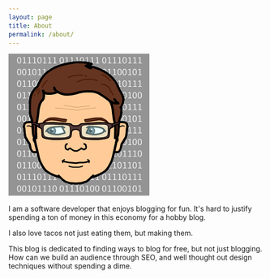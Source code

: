 ```yaml
---
layout: page
title: About
permalink: /about/
---
```


<div class="about-logo">
	<img src="/assets/techwootenMoji.png" />
</div>

I am a software developer that enjoys blogging for fun.  It's hard to justify spending a ton of money in this economy for a hobby blog.

I also love tacos not just eating them, but making them.

This blog is dedicated to finding ways to blog for free, but not just blogging.  How can we build an audience through SEO, and well thought out design techniques without spending a dime.